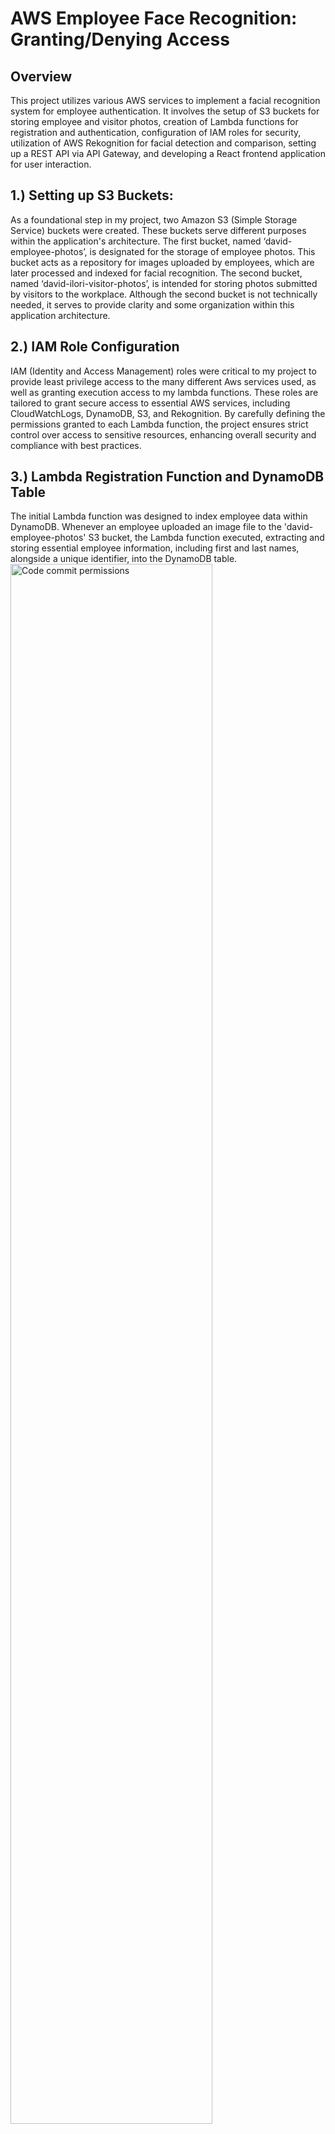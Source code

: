 # AWS Employee Face Recognition: Granting/Denying Access
## Overview
This project utilizes various AWS services to implement a facial recognition system for employee authentication. It involves the setup of S3 buckets for storing employee and visitor photos, creation of Lambda functions for registration and authentication, configuration of IAM roles for security, utilization of AWS Rekognition for facial detection and comparison, setting up a REST API via API Gateway, and developing a React frontend application for user interaction.

## 1.) Setting up S3 Buckets:
As a foundational step in my project, two Amazon S3 (Simple Storage Service) buckets were created. These buckets serve different purposes within the application's architecture. The first bucket, named ‘david-employee-photos’, is designated for the storage of employee photos. This bucket acts as a repository for images uploaded by employees, which are later processed and indexed for facial recognition. The second bucket, named ‘david-ilori-visitor-photos’, is intended for storing photos submitted by visitors to the workplace. Although the second bucket is not technically needed, it serves to provide clarity and some organization within this application architecture.


## 2.)  IAM Role Configuration
IAM (Identity and Access Management) roles were critical to my project to provide least privilege access to the many different Aws services used, as well as granting execution access to my lambda functions. These roles are tailored to grant secure access to essential AWS services, including CloudWatchLogs, DynamoDB, S3, and Rekognition. By carefully defining the permissions granted to each Lambda function, the project ensures strict control over access to sensitive resources, enhancing overall security and compliance with best practices.


## 3.) Lambda Registration Function and DynamoDB Table
The initial Lambda function was designed to index employee data within DynamoDB. Whenever an employee uploaded an image file to the 'david-employee-photos' S3 bucket, the Lambda function executed, extracting and storing essential employee information, including first and last names, alongside a unique identifier, into the DynamoDB table. 
<img src="https://i.imgur.com/y1RdmJ5.png" height="80%" width="80%" alt="Code commit permissions"/>
<br />
<br />

## 4.) AWS CLI Configuration for Rekognition
After conducting research, I discovered that the AWS CLI is the primary method for interacting with Rekognition. Since I already had an AWS CLI configuration set up using secret and access keys for my IAM non-root account, configuring this setup was relatively straightforward. Upon executing the 'aws rekognition create-collection --collection-id employees --region us-east-1' command in the AWS CLI, the collection aspect of Felix’s Lambda code was prepared to commence indexing S3 photos submitted by employees. This indexed data would then be stored in DynamoDB for future reference.


## 5.) CloudWatchLogs for Debugging
I faced some issues when deploying the registration lambda function for the authentication, but after utilizing the error catches and debugging logs in his code, I was able to troubleshoot my issue after a couple of hours. CloudWatch was extremely helpful as the issues were logged and eventually after researching the code I realized I made a mistake in the faceId function call. I was then able to successfully upload Bill Gates and John Cena as my first employees registered. 
<img src="https://i.imgur.com/d75KzQm.png" height="80%" width="80%" alt="Code commit permissions"/>
<br />
<br />

## 6.) Creating a REST API via API Gatewa
A REST API is set up to act as an interface for another Lambda function responsible for authenticating user images. Requests from the frontend application are forwarded to the authentication Lambda function through the REST API.
<img src="https://i.imgur.com/i5OdNpe.png" height="80%" width="80%" alt="Code commit permissions"/>
<br />
<br />

## 7.) React Frontend Application
The frontend was created using react with the purpose of giving users a UI to upload visitor images for authentication. This application was a key component in this project as it connected different Aws services like my lambda authentication function and Api Gateway.


## 8.) Lambda Authentication Function
Another Lambda function is created to trigger when a user uploads a photo to the website application. This function retrieves visitor photos from the S3 bucket, utilizes Rekognition for face detection and comparison, and references DynamoDB to confirm if the employee is registered.


## 9.) Some notes
Overall, working on this project was an enjoyable experience, although a significant portion of the time was devoted to debugging and testing various components. Tools such as CloudWatch, console logs, and ChatGPT proved to be invaluable resources in diagnosing issues and ensuring the smooth functioning of the project.
